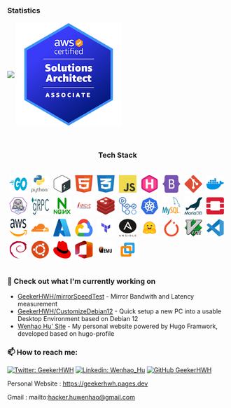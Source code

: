 ### Statistics
<div>
    <p>
        <a href="https://github.com/GeekerHWH"><img align="center" src="https://github-readme-stats-geekerhwhs-projects.vercel.app/api/top-langs/?username=GeekerHWH&layout=compact&theme=buefy&hide_border=true" /></a>
        <a href="https://credly.com/badges/a5ba8037-5804-4de6-ac45-f66d818e00cb"><img align="center" src="images/certifications/aws-certified-solutions-architect-associate.png" alt="AWS Certified Solutions Architect"></a>
    </p>
</div>

<section id="techstack">
    <div class="container"><br>
        <h3 style="text-align:center;">Tech Stack</h3>
        <div class="row justify-content-center px-3 px-md-5"
            style="display: flex; align-items: center; justify-content: center;">
            <p style="display: flex; flex-wrap: wrap; align-items: center;">
                <img src="images/techstack/golang.svg" alt="Golang Logo" width="40" height="40" style="margin: 5px;">
                <img src="images/techstack/python.svg" alt="Python Logo" width="40" height="40" style="margin: 5px;">
                <img src="images/techstack/bash.svg" alt="Bash Logo" width="40" height="40" style="margin: 5px;">
                <img src="images/techstack/html.svg" alt="HTML Logo" width="40" height="40" style="margin: 5px;">
                <img src="images/techstack/css.svg" alt="CSS Logo" width="40" height="40" style="margin: 5px;">
                <img src="images/techstack/javascript.svg" alt="JavaScript Logo" width="40" height="40" style="margin: 5px;">
                <img src="images/techstack/hugo.svg" alt="Hugo Logo" width="40" height="40" style="margin: 5px;">
                <img src="images/techstack/bootstrap5.svg" alt="Bootstrap Logo" width="40" height="40" style="margin: 5px;">
                <img src="images/techstack/git.svg" alt="Git Logo" width="40" height="40" style="margin: 5px;">
                <img src="images/techstack/docker.svg" alt="Docker Logo" width="40" height="40" style="margin: 5px;">
                <img src="images/techstack/podman.svg" alt="Podman Logo" width="40" height="40" style="margin: 5px;">
                <img src="images/techstack/grpc.svg" alt="gRPC Logo" width="40" height="40" style="margin: 5px;">
                <img src="images/techstack/nginx.svg" alt="Nginx Logo" width="40" height="40" style="margin: 5px;">
                <img src="images/techstack/httpd.svg" alt="Apache HTTP Server Logo" width="40" height="40" style="margin: 5px;">
                <img src="images/techstack/redis.svg" alt="Redis Logo" width="40" height="40" style="margin: 5px;">
                <img src="images/techstack/githubactions.svg" alt="GitHub Actions Logo" width="40" height="40"
                    style="margin: 5px;">
                <img src="images/techstack/kubernetes.svg" alt="Kubernetes Logo" width="40" height="40" style="margin: 5px;">
                <img src="images/techstack/mysql.svg" alt="MySQL Logo" width="40" height="40" style="margin: 5px;">
                <img src="images/techstack/mariadb.svg" alt="MariaDB Logo" width="40" height="40" style="margin: 5px;">
                <img src="images/techstack/openstack.svg" alt="OpenStack Logo" width="40" height="40" style="margin: 5px;">
                <img src="images/techstack/aws.svg" alt="AWS Logo" width="40" height="40" style="margin: 5px;">
                <img src="images/techstack/cloudflare.svg" alt="Cloudflare Logo" width="40" height="40" style="margin: 5px;">
                <img src="images/techstack/azure.svg" alt="Azure Logo" width="40" height="40" style="margin: 5px;">
                <img src="images/techstack/gcp.svg" alt="Google Cloud Platform Logo" width="40" height="40" style="margin: 5px;">
                <img src="images/techstack/terraform.svg" alt="Terraform Logo" width="40" height="40" style="margin: 5px;">
                <img src="images/techstack/ansible.svg" alt="Ansible Logo" width="40" height="40" style="margin: 5px;">
                <img src="images/techstack/huggingface.svg" alt="Hugging Face Logo" width="40" height="40" style="margin: 5px;">
                <img src="images/techstack/pytorch.svg" alt="PyTorch Logo" width="40" height="40" style="margin: 5px;">
                <img src="images/techstack/vim.svg" alt="Vim Logo" width="40" height="40" style="margin: 5px;">
                <img src="images/techstack/vscode.svg" alt="VSCode Logo" width="40" height="40" style="margin: 5px;">
                <img src="images/techstack/debian.svg" alt="Debian Logo" width="40" height="40" style="margin: 5px;">
                <img src="images/techstack/ubuntu.svg" alt="Ubuntu Logo" width="40" height="40" style="margin: 5px;">
                <img src="images/techstack/redhat.svg" alt="Red Hat Logo" width="40" height="40" style="margin: 5px;">
                <img src="images/techstack/office.svg" alt="Microsoft Office Logo" width="40" height="40" style="margin: 5px;">
                <img src="images/techstack/qemu.svg" alt="QEMU Logo" width="40" height="40" style="margin: 5px;">
                <img src="images/techstack/vmware.svg" alt="VMware Logo" width="40" height="40" style="margin: 5px;">
            </p>
        </div>
    </div>
</section>

### 👷 Check out what I'm currently working on

- [GeekerHWH/mirrorSpeedTest](https://github.com/GeekerHWH/mirrorSpeedTest) - Mirror Bandwith and Latency measurement
- [GeekerHWH/CustomizeDebian12](https://github.com/GeekerHWH/CustomizeDebian12) - Quick setup a new PC into a usable Desktop Environment based on Debian 12
- [Wenhao Hu' Site](https://geekerhwh.pages.dev) - My personal website powered by Hugo Framwork, developed based on hugo-profile

### 📫 How to reach me:
[![Twitter: GeekerHWH](https://img.shields.io/twitter/follow/GeekerHWH?style=social)](https://twitter.com/GeekerHWH)
[![Linkedin: Wenhao_Hu](https://img.shields.io/badge/-Wenhao_Hu-blue?style=flat-square&logo=Linkedin&logoColor=white&link=https://www.linkedin.com/in/thaianebraga/)](https://www.linkedin.com/in/wenhao-hu-profile/)
[![GitHub GeekerHWH](https://img.shields.io/github/followers/GeekerHWH?label=follow&style=social)](https://github.com/GeekerHWH)

Personal Website : https://geekerhwh.pages.dev

Gmail : mailto:hacker.huwenhao@gmail.com